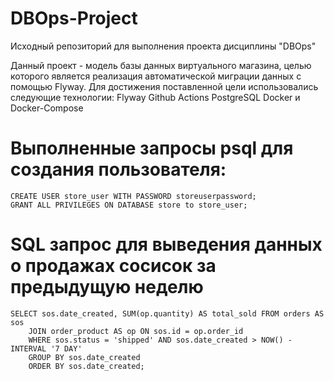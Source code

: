 # DBOps-Project
Исходный репозиторий для выполнения проекта дисциплины "DBOps"

Данный проект - модель базы данных виртуального магазина, целью которого является реализация
автоматической миграции данных с помощью Flyway. Для достижения поставленной цели
использовались следующие технологии:
Flyway
Github Actions
PostgreSQL
Docker и Docker-Compose

# Выполненные запросы psql для создания пользователя:
```
CREATE USER store_user WITH PASSWORD storeuserpassword;
GRANT ALL PRIVILEGES ON DATABASE store to store_user;
```

# SQL запрос для выведения данных о продажах сосисок за предыдущую неделю
```
SELECT sos.date_created, SUM(op.quantity) AS total_sold FROM orders AS sos 
    JOIN order_product AS op ON sos.id = op.order_id 
    WHERE sos.status = 'shipped' AND sos.date_created > NOW() - INTERVAL '7 DAY' 
    GROUP BY sos.date_created 
    ORDER BY sos.date_created;
```